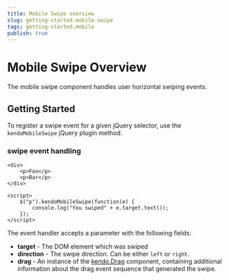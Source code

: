 ```yaml
---
title: Mobile Swipe overview
slug: getting-started.mobile.swipe
tags: getting-started,mobile
publish: true
---
```


# Mobile Swipe Overview

The mobile swipe component handles user horizontal swiping events.

## Getting Started

To register a swipe event for a given jQuery selector, use the `kendoMobileSwipe` jQuery plugin method.

### swipe event handling

    <div>
        <p>Foo</p>
        <p>Bar</p>
    </div>

    <script>
        $("p").kendoMobileSwipe(function(e) {
            console.log("You swiped" + e.target.text());
        });
    </script>

The event handler accepts a parameter with the following fields:

*   **target** - The DOM element which was swiped
*   **direction** - The swipe direction. Can be either `left` or `right`.
*   **drag** - An instance of the [kendo.Drag](/api/framework/drag) component, containing additional information about the drag event sequence that generated the swipe.

